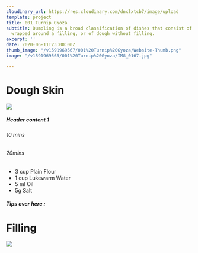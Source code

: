 ```yaml
---
cloudinary_url: https://res.cloudinary.com/dnxlxtcb7/image/upload
template: project
title: 001 Turnip Gyoza
subtitle: Dumpling is a broad classification of dishes that consist of pieces of dough
  wrapped around a filling, or of dough without filling.
excerpt: ''
date: 2020-06-11T23:00:00Z
thumb_image: "/v1591969567/001%20Turnip%20Gyoza/Website-Thumb.png"
image: "/v1591969565/001%20Turnip%20Gyoza/IMG_0167.jpg"

---
```

# Dough Skin

![](https://res.cloudinary.com/dnxlxtcb7/image/upload/v1591969572/001%20Turnip%20Gyoza/Website-HeroContent.png)

##### <th>Header content 1</th>

###### 10 mins

###### 20mins

* 3 cup Plain Flour
* 1 cup Lukewarm Water
* 5 ml Oil
* 5g Salt

##### Tips over here :

# Filling

![](https://res.cloudinary.com/dnxlxtcb7/image/upload/v1591969562/001%20Turnip%20Gyoza/IMG_0165.jpg)